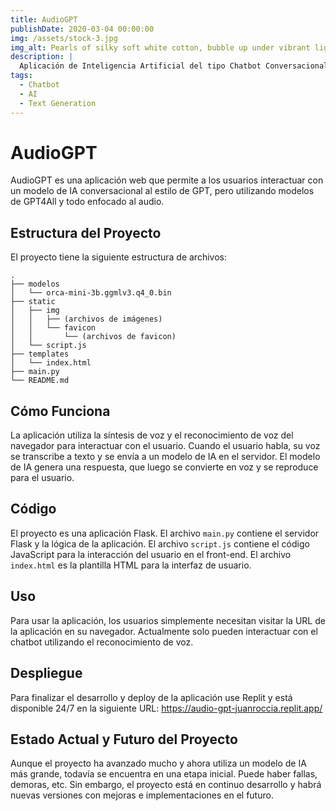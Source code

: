 ```yaml
---
title: AudioGPT
publishDate: 2020-03-04 00:00:00
img: /assets/stock-3.jpg
img_alt: Pearls of silky soft white cotton, bubble up under vibrant lighting
description: |
  Aplicación de Inteligencia Artificial del tipo Chatbot Conversacional.
tags:
  - Chatbot
  - AI
  - Text Generation
---
```


# AudioGPT

AudioGPT es una aplicación web que permite a los usuarios interactuar con un modelo de IA conversacional al estilo de GPT, pero utilizando modelos de GPT4All y todo enfocado al audio.

## Estructura del Proyecto

El proyecto tiene la siguiente estructura de archivos:

```
.
├── modelos
│   └── orca-mini-3b.ggmlv3.q4_0.bin
├── static
│   ├── img
│   │   ├── (archivos de imágenes)
│   │   └── favicon
│   │       └── (archivos de favicon)
│   └── script.js
├── templates
│   └── index.html
├── main.py
└── README.md
```

## Cómo Funciona

La aplicación utiliza la síntesis de voz y el reconocimiento de voz del navegador para interactuar con el usuario. Cuando el usuario habla, su voz se transcribe a texto y se envía a un modelo de IA en el servidor. El modelo de IA genera una respuesta, que luego se convierte en voz y se reproduce para el usuario.

## Código

El proyecto es una aplicación Flask. El archivo `main.py` contiene el servidor Flask y la lógica de la aplicación. El archivo `script.js` contiene el código JavaScript para la interacción del usuario en el front-end. El archivo `index.html` es la plantilla HTML para la interfaz de usuario.

## Uso

Para usar la aplicación, los usuarios simplemente necesitan visitar la URL de la aplicación en su navegador. Actualmente solo pueden interactuar con el chatbot utilizando el reconocimiento de voz.

## Despliegue

Para finalizar el desarrollo y deploy de la aplicación use Replit y está disponible 24/7 en la siguiente URL: https://audio-gpt-juanroccia.replit.app/

## Estado Actual y Futuro del Proyecto

Aunque el proyecto ha avanzado mucho y ahora utiliza un modelo de IA más grande, todavía se encuentra en una etapa inicial. Puede haber fallas, demoras, etc. Sin embargo, el proyecto está en continuo desarrollo y habrá nuevas versiones con mejoras e implementaciones en el futuro.